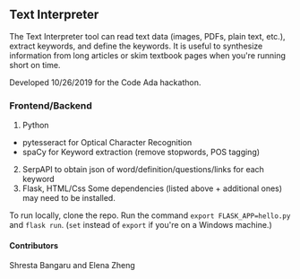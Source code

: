 ## Text Interpreter

The Text Interpreter tool can read text data (images, PDFs, plain text, etc.), extract keywords, and define the keywords. It is useful to synthesize information from long articles or skim textbook pages when you're running short on time. 

Developed 10/26/2019 for the Code Ada hackathon.

### Frontend/Backend

1. Python
 - pytesseract for Optical Character Recognition
 - spaCy for Keyword extraction (remove stopwords, POS tagging)
2. SerpAPI to obtain json of word/definition/questions/links for each keyword 
3. Flask, HTML/Css
Some dependencies (listed above + additional ones) may need to be installed. 

To run locally, clone the repo. Run the command ```export FLASK_APP=hello.py``` and ```flask run```. (```set``` instead of ```export``` if you're on a Windows machine.) 

#### Contributors
Shresta Bangaru and Elena Zheng
